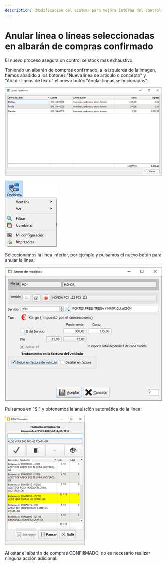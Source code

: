 ```yaml
---
description: (Modificación del sistema para mejora interna del control de stock)
---
```


# Anular línea o líneas seleccionadas en albarán de compras confirmado

El nuevo proceso asegura un control de stock más exhaustivo. 

Teniendo un albarán de compras confirmado, a la izquierda de la imagen, hemos añadido a los botones "Nueva línea de artículo o concepto" y "Añadir líneas de texto" el nuevo botón "Anular líneas seleccionadas":

![Anular l&#xED;neas seleccionadas](../../.gitbook/assets/image%20%28424%29.png)

![](../../.gitbook/assets/image%20%28344%29.png)

Seleccionamos la línea inferior, por ejemplo y pulsamos el nuevo botón para anular la línea:

![](../../.gitbook/assets/image%20%28111%29.png)

Pulsamos en "SI" y obtenemos la anulación automática de la línea:

![](../../.gitbook/assets/image%20%28121%29.png)

Al estar el albarán de compras CONFIRMADO, no es necesario realizar ninguna acción adicional.

